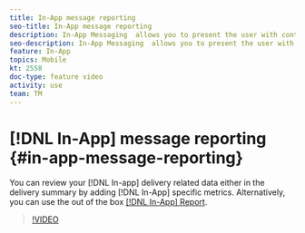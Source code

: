 ```yaml
---
title: In-App message reporting
seo-title: In-App message reporting
description: In-App Messaging  allows you to present the user with contextually relevant In-App messages in response to a customer's real-time behavior within the mobile application.
seo-description: In-App Messaging  allows you to present the user with contextually relevant In-App messages in response to a customer's real-time behavior within the mobile application.
feature: In-App
topics: Mobile
kt: 2558
doc-type: feature video
activity: use
team: TM
---
```

# [!DNL In-App] message reporting {#in-app-message-reporting}

You can review your [!DNL In-app] delivery related data either in the delivery summary by adding [!DNL In-App] specific metrics. Alternatively, you can use the out of the box [[!DNL In-App] Report](https://docs.adobe.com/content/help/en/campaign-standard/using/reporting/list-of-reports/in-app-report.html).

>[!VIDEO](https://video.tv.adobe.com/v/26412?quality=12)
